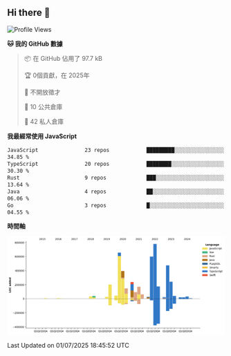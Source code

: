 ## Hi there 👋

<!--START_SECTION:waka-->
![Profile Views](http://img.shields.io/badge/%E5%80%8B%E4%BA%BA%E9%A0%81%E9%9D%A2%E7%80%8F%E8%A6%BD%E6%AC%A1%E6%95%B8-0-blue)

**🐱 我的 GitHub 數據** 

> 📦 在 GitHub 佔用了 97.7 kB 
 > 
> 🏆  0個貢獻，在 2025年
 > 
> 🚫 不開放徵才
 > 
> 📜 10 公共倉庫 
 > 
> 🔑 42 私人倉庫 
 > 
**我最經常使用 JavaScript** 

```text
JavaScript               23 repos            █████████░░░░░░░░░░░░░░░░   34.85 % 
TypeScript               20 repos            ████████░░░░░░░░░░░░░░░░░   30.30 % 
Rust                     9 repos             ███░░░░░░░░░░░░░░░░░░░░░░   13.64 % 
Java                     4 repos             ██░░░░░░░░░░░░░░░░░░░░░░░   06.06 % 
Go                       3 repos             █░░░░░░░░░░░░░░░░░░░░░░░░   04.55 % 
```



**時間軸**

![Lines of Code chart](https://raw.githubusercontent.com/jos61404/jos61404/main/assets/bar_graph.png)


 Last Updated on 01/07/2025 18:45:52 UTC
<!--END_SECTION:waka-->



<!--
**jos61404/jos61404** is a ✨ _special_ ✨ repository because its `README.md` (this file) appears on your GitHub profile.

Here are some ideas to get you started:

- 🔭 I’m currently working on ...
- 🌱 I’m currently learning ...
- 👯 I’m looking to collaborate on ...
- 🤔 I’m looking for help with ...
- 💬 Ask me about ...
- 📫 How to reach me: ...
- 😄 Pronouns: ...
- ⚡ Fun fact: ...
-->
